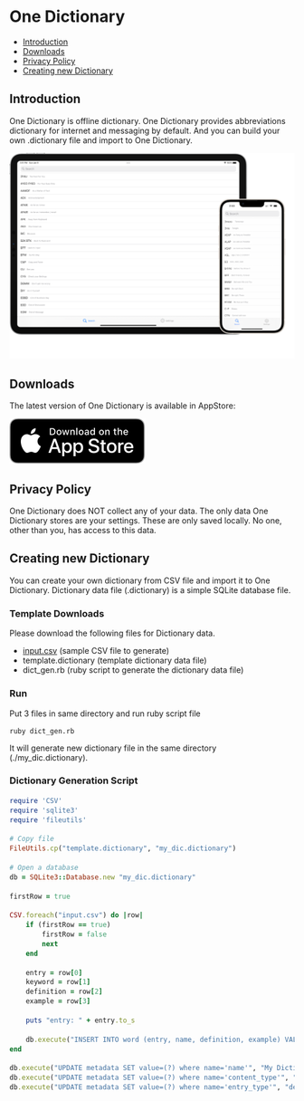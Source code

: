 # One Dictionary

- [Introduction](#introduction)
- [Downloads](#downloads)
- [Privacy Policy](#privacy-policy)
- [Creating new Dictionary](#creating-new-dictionary)


## Introduction
One Dictionary is offline dictionary. One Dictionary provides abbreviations dictionary for internet and messaging by default. And you can build your own .dictionary file and import to One Dictionary.

  ![Screen Shot](/Resources/one-dictionary.png)

## Downloads
The latest version of One Dictionary is available in AppStore:

[<img src="/Resources/Download_on_the_App_Store_Badge_US-UK_RGB_blk_092917.svg">](https://apps.apple.com/us/app/one-dictionary/id1207632925)

## Privacy Policy
One Dictionary does NOT collect any of your data. The only data One Dictionary stores are your settings. These are only saved locally. No one, other than you, has access to this data.

## Creating new Dictionary
You can create your own dictionary from CSV file and import it to One Dictionary. Dictionary data file (.dictionary) is a simple SQLite database file. 

### Template Downloads
Please download the following files for Dictionary data.
* [input.csv](build/input.csv) (sample CSV file to generate)
* template.dictionary (template dictionary data file)
* dict_gen.rb (ruby script to generate the dictionary data file)

### Run
Put 3 files in same directory and run ruby script file
```shell
ruby dict_gen.rb
```

It will generate new dictionary file in the same directory (./my_dic.dictionary).

### Dictionary Generation Script
```ruby
require 'CSV'
require 'sqlite3'
require 'fileutils'

# Copy file
FileUtils.cp("template.dictionary", "my_dic.dictionary")

# Open a database
db = SQLite3::Database.new "my_dic.dictionary"

firstRow = true

CSV.foreach("input.csv") do |row|
    if (firstRow == true)
        firstRow = false
        next
    end

    entry = row[0]
    keyword = row[1]
    definition = row[2]
    example = row[3]

    puts "entry: " + entry.to_s
    
    db.execute("INSERT INTO word (entry, name, definition, example) VALUES (?, ?, ?, ?)", entry, keyword, definition, example)
end

db.execute("UPDATE metadata SET value=(?) where name='name'", "My Dictionary")
db.execute("UPDATE metadata SET value=(?) where name='content_type'", "plain_text")
db.execute("UPDATE metadata SET value=(?) where name='entry_type'", "default")
```
